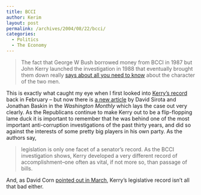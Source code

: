 ```yaml
---
title: BCCI
author: Kerim
layout: post
permalink: /archives/2004/08/22/bcci/
categories:
  - Politics
  - The Economy
---
```

> The fact that George W Bush borrowed money from BCCI in 1987 but John Kerry launched the investigation in 1988 that eventually brought them down really <a href="http://www.crookedtimber.org/archives/002361.html" onclick="_gaq.push(['_trackEvent', 'outbound-article', 'http://www.crookedtimber.org/archives/002361.html', 'says about all you need to know']);" >says about all you need to know</a> about the character of the two men.

This is exactly what caught my eye when I first looked into <a href="http://test.oxus.net/archives/000353.html" onclick="_gaq.push(['_trackEvent', 'outbound-article', 'http://test.oxus.net/archives/000353.html', 'Kerry&#8217;s record']);" >Kerry&#8217;s record</a> back in February &#8211; but now there is <a href="http://www.washingtonmonthly.com/features/2004/0409.sirota.html" onclick="_gaq.push(['_trackEvent', 'outbound-article', 'http://www.washingtonmonthly.com/features/2004/0409.sirota.html', 'a new article']);" >a new article</a> by David Sirota and Jonathan Baskin in the *Washington Monthly* which lays the case out very clearly. As the Republicans continue to make Kerry out to be a flip-flopping lame duck it is important to remember that he was behind one of the most important anti-corruption investigations of the past thirty years, and did so against the interests of some pretty big players in his own party. As the authors say,

> legislation is only one facet of a senator&#8217;s record. As the BCCI investigation shows, Kerry developed a very different record of accomplishment&#8211;one often as vital, if not more so, than passage of bills.

And, as David Corn <a href="http://test.oxus.net/archives/000441.html" onclick="_gaq.push(['_trackEvent', 'outbound-article', 'http://test.oxus.net/archives/000441.html', 'pointed out in March']);" >pointed out in March</a>, Kerry&#8217;s legislative record isn&#8217;t all that bad either.

